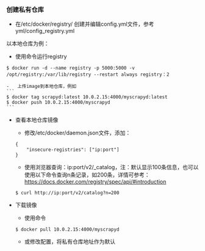 ### 创建私有仓库

-   在/etc/docker/registry/ 创建并编辑config.yml文件，参考 yml/config_registry.yml

以本地仓库为例：
-   使用命令运行registry
```
$ docker run -d --name registry -p 5000:5000 -v /opt/registry:/var/lib/registry --restart always registry：2
```
    -   上传image到本地仓库，例如
    ```
    $ docker tag scrapyd:latest 10.0.2.15:4000/myscrapyd:latest
    $ docker push 10.0.2.15:4000/myscrapyd
    ```
-   查看本地仓库镜像
    -   修改/etc/docker/daemon.json文件，添加：
    ```
    {
        "insecure-registries": ["ip:port"] 
    }
    ```
    -   使用浏览器查询：ip:port/v2/_catalog，注：默认显示100条信息，也可以使用以下命令查询n条记录，如200条，详情可参考：https://docs.docker.com/registry/spec/api/#introduction
    ```
    $ curl http://ip:port/v2/catalog?n=200
    ```

-   下载镜像
    -   使用命令
    ```
    $ docker pull 10.0.2.15:4000/myscrapyd
    ```
    -   或修改配置，将私有仓库地址作为默认
    